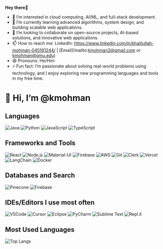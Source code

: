 **Hey there**👋

- 👀 I’m interested in cloud computing, AI/ML, and full-stack development.
- 🌱 I’m currently learning advanced algorithms, system design, and building scalable web applications.
- 💞️ I’m looking to collaborate on open-source projects, AI-based solutions, and innovative web applications.
- 📫 How to reach me: LinkedIn: https://www.linkedin.com/in/khalilullah-mohman-045161244/ | [Email](mailto:kmohman2@gmail.com or kmohman@gmu.edu)
- 😄 Pronouns: He/Him
- ⚡ Fun fact: I’m passionate about solving real-world problems using technology, and I enjoy exploring new programming languages and tools in my free time.

# 👋 Hi, I’m @kmohman

## Languages
![Java](https://img.shields.io/badge/-Java-007396?style=flat&logo=java&logoColor=white)
![Python](https://img.shields.io/badge/-Python-3776AB?style=flat&logo=python&logoColor=white)
![JavaScript](https://img.shields.io/badge/-JavaScript-F7DF1E?style=flat&logo=javascript&logoColor=black)
![TypeScript](https://img.shields.io/badge/-TypeScript-007ACC?style=flat&logo=typescript&logoColor=white)

## Frameworks and Tools
![React](https://img.shields.io/badge/-React-61DAFB?style=flat&logo=react&logoColor=black)
![Node.js](https://img.shields.io/badge/-Node.js-339933?style=flat&logo=node.js&logoColor=white)
![Material-UI](https://img.shields.io/badge/-Material--UI-0081CB?style=flat&logo=material-ui&logoColor=white)
![Firebase](https://img.shields.io/badge/-Firebase-FFCA28?style=flat&logo=firebase&logoColor=black)
![AWS](https://img.shields.io/badge/-AWS-232F3E?style=flat&logo=amazon-aws&logoColor=white)
![Git](https://img.shields.io/badge/-Git-F05032?style=flat&logo=git&logoColor=white)
![Clerk](https://img.shields.io/badge/-Clerk-3D8FFF?style=flat&logo=clerk&logoColor=white)
![Vercel](https://img.shields.io/badge/-Vercel-000000?style=flat&logo=vercel&logoColor=white)
![LangChain](https://img.shields.io/badge/-LangChain-ff9800?style=flat&logo=langchain&logoColor=white)
![Docker](https://img.shields.io/badge/-Docker-2496ED?style=flat&logo=docker&logoColor=white)

## Databases and Search
![Pinecone](https://img.shields.io/badge/-Pinecone-9D4EDD?style=flat&logo=pinecone&logoColor=white)
![Firebase](https://img.shields.io/badge/-Firebase-FFCA28?style=flat&logo=firebase&logoColor=black)

## IDEs/Editors I use most often
![VSCode](https://img.shields.io/badge/-Visual%20Studio%20Code-007ACC?style=flat&logo=visual-studio-code&logoColor=white)
![Cursor](https://img.shields.io/badge/-Cursor-00599C?style=flat&logo=cursor&logoColor=white)
![Eclipse](https://img.shields.io/badge/-Eclipse-2C2255?style=flat&logo=eclipse&logoColor=white)
![PyCharm](https://img.shields.io/badge/-PyCharm-000000?style=flat&logo=pycharm&logoColor=white)
![Sublime Text](https://img.shields.io/badge/-Sublime%20Text-FF9800?style=flat&logo=sublime-text&logoColor=white)
![Repl.it](https://img.shields.io/badge/-Replit-667881?style=flat&logo=replit&logoColor=white)

## Most Used Languages
![Top Langs](https://github-readme-stats.vercel.app/api/top-langs/?username=kmohman&layout=compact&theme=dark)
